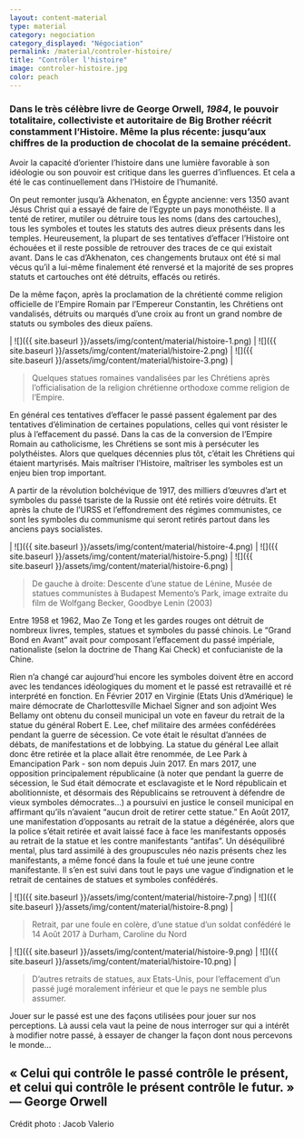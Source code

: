 ```yaml
---
layout: content-material
type: material
category: negociation
category_displayed: "Négociation"
permalink: /material/controler-histoire/
title: "Contrôler l'histoire"
image: controler-histoire.jpg
color: peach
---
```


### Dans le très célèbre livre de George Orwell, *1984*, le pouvoir totalitaire, collectiviste et autoritaire de Big Brother réécrit constamment l’Histoire. Même la plus récente: jusqu’aux chiffres de la production de chocolat de la semaine précédent.

Avoir la capacité d’orienter l’histoire dans une lumière favorable à son idéologie ou son pouvoir est critique dans les guerres d’influences. Et cela a été le cas continuellement dans l’Histoire de l’humanité.

On peut remonter jusqu’à Akhenaton, en Égypte ancienne: vers 1350 avant Jésus Christ qui a essayé de faire de l’Egypte un pays monothéiste. Il a tenté de retirer, mutiler ou détruire tous les noms (dans des cartouches), tous les symboles et toutes les statuts des autres dieux présents dans les temples. Heureusement, la plupart de ses tentatives d’effacer l’Histoire ont échouées et il reste possible de retrouver des traces de ce qui existait avant. Dans le cas d’Akhenaton, ces changements brutaux ont été si mal vécus qu’il a lui-même finalement été renversé et la majorité de ses propres statuts et cartouches ont été détruits, effacés ou retirés.

De la même façon, après la proclamation de la chrétienté comme religion officielle de l’Empire Romain par l’Empereur Constantin, les Chrétiens ont vandalisés, détruits ou marqués d’une croix au front un grand nombre de statuts ou symboles des dieux païens.

| ![]({{ site.baseurl }}/assets/img/content/material/histoire-1.png) | ![]({{ site.baseurl }}/assets/img/content/material/histoire-2.png) | ![]({{ site.baseurl }}/assets/img/content/material/histoire-3.png) |

> Quelques statues romaines vandalisées par les Chrétiens après l’officialisation de la religion chrétienne orthodoxe comme religion de l’Empire.

En général ces tentatives d’effacer le passé passent également par des tentatives d’élimination de certaines populations, celles qui vont résister le plus à l’effacement du passé. Dans la cas de la conversion de l’Empire Romain au catholicisme, les Chrétiens se sont mis à persécuter les polythéistes. Alors que quelques décennies plus tôt, c’était les Chrétiens qui étaient martyrisés. Mais maîtriser l’Histoire, maîtriser les symboles est un enjeu bien trop important.

A partir de la révolution bolchévique de 1917, des milliers d’œuvres d’art et symboles du passé tsariste de la Russie ont été retirés voire détruits. Et après la chute de l’URSS et l’effondrement des régimes communistes, ce sont les symboles du communisme qui seront retirés partout dans les anciens pays socialistes.

| ![]({{ site.baseurl }}/assets/img/content/material/histoire-4.png) | ![]({{ site.baseurl }}/assets/img/content/material/histoire-5.png) | ![]({{ site.baseurl }}/assets/img/content/material/histoire-6.png) |

> De gauche à droite: Descente d’une statue de Lénine, Musée de statues communistes à Budapest Memento’s Park, image extraite du film de Wolfgang Becker, Goodbye Lenin (2003)

Entre 1958 et 1962, Mao Ze Tong et les gardes rouges ont détruit de nombreux livres, temples, statues et symboles du passé chinois. Le “Grand Bond en Avant” avait pour composant l’effacement du passé impériale, nationaliste (selon la doctrine de Thang Kai Check) et confucianiste de la Chine.

Rien n’a changé car aujourd’hui encore les symboles doivent être en accord avec les tendances idéologiques du moment et le passé est retravaillé et ré interprété en fonction. En Février 2017 en Virginie (Etats Unis d’Amérique) le maire démocrate de Charlottesville Michael Signer and son adjoint Wes Bellamy ont obtenu du conseil municipal un vote en faveur du retrait de la statue du général Robert E. Lee, chef militaire des armées confédérées pendant la guerre de sécession. Ce vote était le résultat d’années de débats, de manifestations et de lobbying. La statue du général Lee allait donc être retirée et la place allait être renommée, de Lee Park à Emancipation Park - son nom depuis Juin 2017. En mars 2017, une opposition principalement républicaine (à noter que pendant la guerre de sécession, le Sud était démocrate et esclavagiste et le Nord républicain et abolitionniste, et désormais des Républicains se retrouvent à défendre de vieux symboles démocrates…) a poursuivi en justice le conseil municipal en affirmant qu’ils n’avaient “aucun droit de retirer cette statue.” En Août 2017, une manifestation d’opposants au retrait de la statue a dégénérée, alors que la police s’était retirée et avait laissé face à face les manifestants opposés au retrait de la statue et les contre manifestants “antifas”. Un déséquilibré mental, plus tard assimilé à des groupuscules néo nazis présents chez les manifestants, a même foncé dans la foule et tué une jeune contre manifestante. Il s’en est suivi dans tout le pays une vague d’indignation et le retrait de centaines de statues et symboles confédérés.

| ![]({{ site.baseurl }}/assets/img/content/material/histoire-7.png) | ![]({{ site.baseurl }}/assets/img/content/material/histoire-8.png) |

> Retrait, par une foule en colère, d’une statue d’un soldat confédéré le 14 Août 2017 à Durham, Caroline du Nord

| ![]({{ site.baseurl }}/assets/img/content/material/histoire-9.png) | ![]({{ site.baseurl }}/assets/img/content/material/histoire-10.png) |

> D’autres retraits de statues,  aux Etats-Unis, pour l’effacement d’un passé jugé moralement inférieur et que le pays ne semble plus assumer.

Jouer sur le passé est une des façons utilisées pour jouer sur nos perceptions. Là aussi cela vaut la peine de nous interroger sur qui a intérêt à modifier notre passé, à essayer de changer la façon dont nous percevons le monde…

## &laquo;&nbsp;Celui qui contrôle le passé contrôle le présent, et celui qui contrôle le présent contrôle le futur.&nbsp;&raquo; &mdash;&nbsp;George Orwell

Crédit photo : Jacob Valerio
